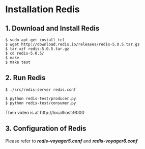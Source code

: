 # Installation Redis

## 1. Download and Install Redis

```
$ sudo apt-get install tcl
$ wget http://download.redis.io/releases/redis-5.0.5.tar.gz
$ tar xzf redis-5.0.5.tar.gz 
$ cd redis-5.0.5/
$ make
$ make test 
```

## 2. Run Redis
```
$ ./src/redis-server redis.conf

$ python redis-test/producer.py
$ python redis-test/consumer.py
```
Then video is at http://localhost:9000

## 3. Configuration of Redis 

Please refer to ***redis-voyager5.conf*** and ***redis-voyager6.conf***

